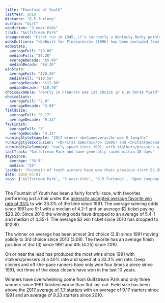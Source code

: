 ```yaml
---
title: "Fountain of Youth"
lastYear: 2019
distance: "8.5 furlong"
surface: "dirt"
condition: "3-year-olds"
track: "Gulfstream Park"
inaugurated: "First run in 1945, it’s currently a Kentucky Derby points race"
oddsOutliers: "<b>Built for Pleasure</b> (1996) has been excluded from the chart at $1 odd of $143.10 to allow for better overall visualization"
oddsStats:
  averageFull: "$9.00"
  medianFull: "$4.20"
  averageDecade: "$5.40"
  medianDecade: "$4.30"
winStats:
  averageFull: "$20.20"
  medianFull: "$10.50"
  averageDecade: "$12.80"
  medianDecade: "$10.70"
choiceExample: "<b>Fly So Free</b> was 1st choice in a 10 horse field"
choiceStats:
  averageFull: "2.8"
  averageDecade: "3.08"
fieldSize:
  averageFull: "9.17"
  averageDecade: "9.33"
favFinish:
  averageFull: "3"
  averageDecade: "4.25"
runningStyleExample: "2017 winner <b>Gunnevera</b> was 9 lengths"
runningStyleExclusion: "<b>First Samurai</b> (2006) and <b>Itsaknockout</b> (2015) both won by disqualification and have been excluded from the running style charts since they did not finish first"
runningStyleSummary: "early speed since 1991, with stalkers/pressers winning 40% of the time and front-running runners winning 33.3% of the time. The last 10 years have roughly been on trend with 60% of the winners up and on the pace or in the lead, but three of the four deep closures since 1991 have won in the last 10 years"
lastTrack: "Gulfstream Park and have generally raced within 35 days"
daysSince:
  average: "38.5"
  median: "28"
lastOut: "Fountain of Youth winners have won their previous start 53.3% of the time and finished in the money (first, second or third) 90% of the time."
date: 2018-03-01
tags: ['Gulfstream Park', '3-year-olds', '8.5 Furlongs', 'Open Company', 'Dirt', 'Derby Prep']
---
```


The Fountain of Youth has been a fairly formful race, with favorites performing just a hair under the [generally accepted average favorite win rate of 35%](http://agameofskill.com/how-well-do-horse-racing-favorites-perform/) to win 33.3% of the time since 1991. The average winning odds since 1991 are 9-1 with a median of 4.2-1 and an average $2 ticket paying $20.20. Since 2010 the winning odds have dropped to an average of 5.4-1 and median of 4.35-1. The average $2 win ticket since 2010 has dropped to $12.80.

The winner on average has been almost 3rd choice (2.8) since 1991 moving solidly to 3rd choice since 2010 (3.08). The favorite has an average finish position of 3rd (3) since 1991 and 4th (4.25) since 2010.

On or near the lead has produced the most wins since 1991 with stalkers/pressers at a 40% rate and speed at a 33.3% win rate. Deep closers and off-the-pace runners have only won four times a piece since 1991, but three of the deep closers have won in the last 10 years.

Winners have overwhelming come from Gulfstream Park and only three winners since 1991 finished worse than 3rd last out. Field size has been above the [2017 average of 7.7 starters](http://jockeyclub.com/factbook/races_pass.asp?whatyr=2017) with an average of 9.17 starters since 1991 and an average of 9.33 starters since 2010.
